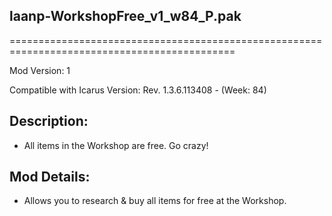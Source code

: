 ## laanp-WorkshopFree_v1_w84_P.pak
=============================================================================================

Mod Version: 1

Compatible with Icarus Version: Rev. 1.3.6.113408 - (Week: 84)

## Description:
- All items in the Workshop are free. Go crazy!

## Mod Details:
- Allows you to research & buy all items for free at the Workshop.


